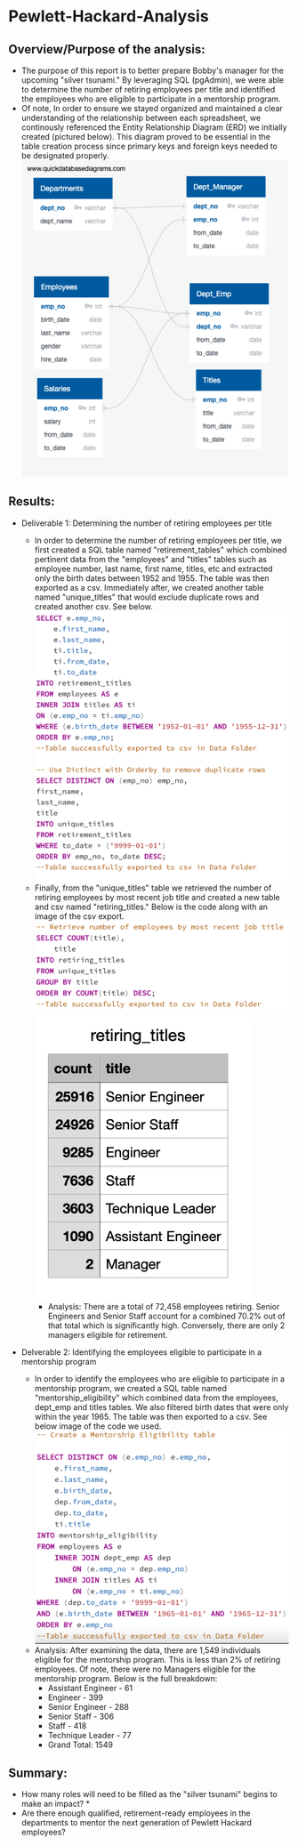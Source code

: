 # Pewlett-Hackard-Analysis

## Overview/Purpose of the analysis: 
   * The purpose of this report is to better prepare Bobby's manager for the upcoming "silver tsunami." By leveraging SQL (pgAdmin), we were able to determine the number of retiring employees per title and identified the employees who are eligible to participate in a mentorship program. 
   * Of note, In order to ensure we stayed organized and maintained a clear understanding of the relationship between each spreadsheet, we continously referenced the Entity Relationship Diagram (ERD) we initially created (pictured below). This diagram proved to be essential in the table creation process since primary keys and foreign keys needed to be designated properly.    
     ![ERD](Analysis_Projects_Folder/Pewlett-Hackard-Analysis_Folder/EmployeeDB.png)
   
## Results: 
   * Deliverable 1: Determining the number of retiring employees per title
     * In order to determine the number of retiring employees per title, we first created a SQL table named "retirement_tables" which combined pertinent data from the "employees" and "titles" tables such as employee number, last name, first name, titles, etc and extracted only the birth dates between 1952 and 1955. The table was then exported as a csv. Immediately after, we created another table named "unique_titles" that would exclude duplicate rows and created another csv. See below.
      ![retirement_tables](Analysis_Projects_Folder/Pewlett-Hackard-Analysis_Folder/retirement_unique.png)
     * Finally, from the "unique_titles" table we retrieved the number of retiring employees by most recent job title and created a new table and csv named "retiring_titles." Below is the code along with an image of the csv export. 
        ![retiring_titles](Analysis_Projects_Folder/Pewlett-Hackard-Analysis_Folder/retiring_titles.png)
        ![retiring_titles_csv](Analysis_Projects_Folder/Pewlett-Hackard-Analysis_Folder/retiring_titles_csv_image.png)
       * Analysis: There are a total of 72,458 employees retiring. Senior Engineers and Senior Staff account for a combined 70.2% out of that total which is significantly high. Conversely, there are only 2 managers eligible for retirement. 
     
   * Delverable 2: Identifying the employees eligible to participate in a mentorship program
     * In order to identify the employees who are eligible to participate in a mentorship program, we created a SQL table named "mentorship_eligibility" which combined data from the employees, dept_emp and titles tables. We also filtered birth dates that were only within the year 1965. The table was then exported to a csv. See below image of the code we used. 
       ![membership_code](Analysis_Projects_Folder/Pewlett-Hackard-Analysis_Folder/Deliverable_2_SQL.png)
     * Analysis: After examining the data, there are 1,549 individuals eligible for the mentorship program. This is less than 2% of retiring employees. Of note, there were no Managers eligible for the mentorship program. Below is the full breakdown: 
       * Assistant Engineer	- 61
       * Engineer -	399
       * Senior Engineer - 288
       * Senior Staff - 306
       * Staff -	418
       * Technique Leader -	77
       * Grand Total:	1549 

## Summary: 
   * How many roles will need to be filled as the "silver tsunami" begins to make an impact?
     * 
   * Are there enough qualified, retirement-ready employees in the departments to mentor the next generation of Pewlett Hackard employees?
